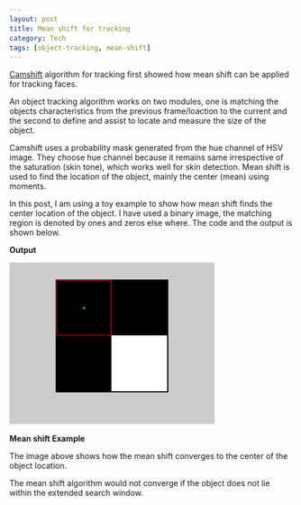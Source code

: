 ```yaml
---
layout: post
title: Mean shift for tracking
category: Tech
tags: [object-tracking, mean-shift]
---
```


[Camshift](http://citeseerx.ist.psu.edu/viewdoc/summary?doi=10.1.1.14.7673) algorithm for tracking first showed how mean shift can be applied for tracking faces. 

An object tracking algorithm works on two modules, one is matching the objects characteristics from the previous frame/loaction to the current and the second to define and assist to locate and measure the size of the object. 

Camshift uses a probability mask generated from the hue channel of HSV image. They choose hue channel because it remains same irrespective of the saturation (skin tone), which works well for skin detection. Mean shift is used to find the location of the object, mainly the center (mean) using moments.

In this post, I am using a toy example to show how mean shift finds the center location of the object. I have used a binary image, the matching region is denoted by ones and zeros else where. The code and the output is shown below. 

<script src="https://gist.github.com/arccoder/22d0b9feb71a8ad3958a3811d1bed0b6.js"></script>

**Output**

<script src="https://gist.github.com/arccoder/eaa12b2f54f301c3b4aa5de3f51cc97c.js"></script>

![Mean Shift](https://raw.githubusercontent.com/arccoder/arccoder.github.io/master/blog/images/_posts/04_2016/meanshift.gif)

**Mean shift Example**

The image above shows how the mean shift converges to the center of the object location.

The mean shift algorithm would not converge if the object does not lie within the extended search window.
